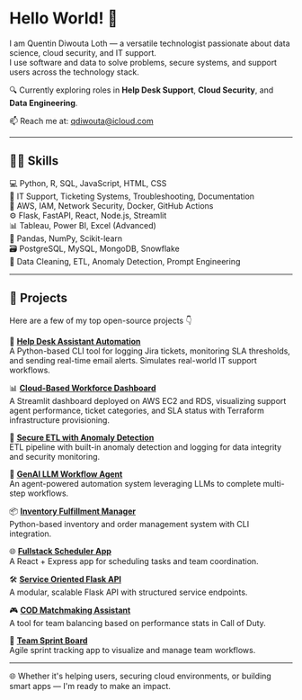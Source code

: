 # Hello World! 👋  
I am Quentin Diwouta Loth — a versatile technologist passionate about data science, cloud security, and IT support.  
I use software and data to solve problems, secure systems, and support users across the technology stack.

🔍 Currently exploring roles in **Help Desk Support**, **Cloud Security**, and **Data Engineering**.

📫 Reach me at: qdiwouta@icloud.com

---

## 👨‍💻 Skills  
💻 Python, R, SQL, JavaScript, HTML, CSS  
🔧 IT Support, Ticketing Systems, Troubleshooting, Documentation  
🔐 AWS, IAM, Network Security, Docker, GitHub Actions  
⚙️ Flask, FastAPI, React, Node.js, Streamlit  
📊 Tableau, Power BI, Excel (Advanced)  
🧱 Pandas, NumPy, Scikit-learn  
🗃️ PostgreSQL, MySQL, MongoDB, Snowflake  
🧠 Data Cleaning, ETL, Anomaly Detection, Prompt Engineering  

---

## 🧠 Projects  
Here are a few of my top open-source projects 👇

🔧 **[Help Desk Assistant Automation](https://github.com/qdiws/Help-Desk-Assistant-Automation)**  
A Python-based CLI tool for logging Jira tickets, monitoring SLA thresholds, and sending real-time email alerts. Simulates real-world IT support workflows.

📊 **[Cloud-Based Workforce Dashboard](https://github.com/qdiws/Cloud-Based-Workforce-Dashboard)**  
A Streamlit dashboard deployed on AWS EC2 and RDS, visualizing support agent performance, ticket categories, and SLA status with Terraform infrastructure provisioning.

🔐 **[Secure ETL with Anomaly Detection](https://github.com/qdiws/Secure-ETL-with-Anomaly-Detection)**  
ETL pipeline with built-in anomaly detection and logging for data integrity and security monitoring.

🧠 **[GenAI LLM Workflow Agent](https://github.com/qdiws/GenAI_LLM_Workflow_Agent)**  
An agent-powered automation system leveraging LLMs to complete multi-step workflows.

📦 **[Inventory Fulfillment Manager](https://github.com/qdiws/Inventory-Fulfillment-Manager)**  
Python-based inventory and order management system with CLI integration.

🌐 **[Fullstack Scheduler App](https://github.com/qdiws/Fullstack-Scheduler-App)**  
A React + Express app for scheduling tasks and team coordination.

🛠️ **[Service Oriented Flask API](https://github.com/qdiws/Service_Oriented_Flask_API)**  
A modular, scalable Flask API with structured service endpoints.

🎮 **[COD Matchmaking Assistant](https://github.com/qdiws/COD-Matchmaking-Assistant)**  
A tool for team balancing based on performance stats in Call of Duty.

🧩 **[Team Sprint Board](https://github.com/qdiws/-Team-Sprint-Board)**  
Agile sprint tracking app to visualize and manage team workflows.

---

🌐 Whether it's helping users, securing cloud environments, or building smart apps — I'm ready to make an impact.
